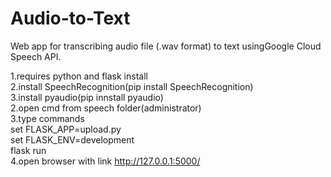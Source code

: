 # Audio-to-Text
Web app for transcribing audio file (.wav format) to text usingGoogle Cloud Speech API.


1.requires python and flask install  
2.install SpeechRecognition(pip install SpeechRecognition)  
3.install pyaudio(pip innstall pyaudio)  
2.open cmd from speech folder(administrator)  
3.type commands  
set FLASK_APP=upload.py  
set FLASK_ENV=development  
flask run  
4.open browser with link http://127.0.0.1:5000/  
